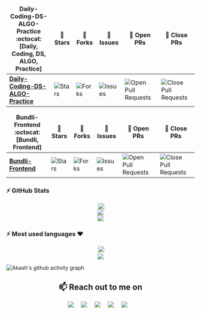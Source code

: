  
<table align="center">
    <thead align="center">
        <tr border: 1px;>
            <td><b>Daily-Coding-DS-ALGO-Practice :octocat: <br> [Daily, Coding, DS, ALGO, Practice]</b></td>
            <td><b>🌟 Stars</b></td>
            <td><b>🍴 Forks</b></td>
            <td><b>🐛 Issues</b></td>
            <td><b>🔔 Open PRs</b></td>
            <td><b>🔕 Close PRs</b></td>
        </tr>
     </thead>
    <tbody>
         <tr>
            <td><a href="https://github.com/Ayush7614/Daily-Coding-DS-ALGO-Practice"</a><b>Daily-Coding-DS-ALGO-Practice</b></td>
            <td><img alt="Stars" src="https://img.shields.io/github/stars/Ayush7614/Daily-Coding-DS-ALGO-Practice?style=flat&logo=github"/></td>
            <td><img alt="Forks" src="https://img.shields.io/github/forks/Ayush7614/Daily-Coding-DS-ALGO-Practice?style=flat&logo=github"/></td>
            <td><img alt="Issues" src="https://img.shields.io/github/issues/Ayush7614/Daily-Coding-DS-ALGO-Practice?style=flat&logo=github"/></td>
            <td><img alt="Open Pull Requests" src="https://img.shields.io/github/issues-pr/Ayush7614/Daily-Coding-DS-ALGO-Practice?style=flat&logo=github"/></td>
            <td><img alt="Close Pull Requests" src="https://img.shields.io/github/issues-pr-closed/Ayush7614/Daily-Coding-DS-ALGO-Practice?style=flat&color=critical&logo=github"/></td>
        </tr>
    </tbody>        
</table>

<table align="center">
    <thead align="center">
        <tr border: 1px;>
            <td><b>Bundli-Frontend :octocat: <br> [Bundli, Frontend]</b></td>
            <td><b>🌟 Stars</b></td>
            <td><b>🍴 Forks</b></td>
            <td><b>🐛 Issues</b></td>
            <td><b>🔔 Open PRs</b></td>
            <td><b>🔕 Close PRs</b></td>
        </tr>
     </thead>
    <tbody>
         <tr>
            <td><a href="https://github.com/Ayush7614/Bundli-Frontend"</a><b>Bundli-Frontend</b></td>
            <td><img alt="Stars" src="https://img.shields.io/github/stars/Ayush7614/Bundli-Frontend?style=flat&logo=github"/></td>
            <td><img alt="Forks" src="https://img.shields.io/github/forks/Ayush7614/Bundli-Frontend?style=flat&logo=github"/></td>
            <td><img alt="Issues" src="https://img.shields.io/github/issues/Ayush7614/Bundli-Frontend?style=flat&logo=github"/></td>
            <td><img alt="Open Pull Requests" src="https://img.shields.io/github/issues-pr/Ayush7614/Bundli-Frontend?style=flat&logo=github"/></td>
            <td><img alt="Close Pull Requests" src="https://img.shields.io/github/issues-pr-closed/Ayush7614/Bundli-Frontend?style=flat&color=critical&logo=github"/></td>
        </tr>
    </tbody>        
</table>



### :zap: GitHub Stats

<p align="center">&nbsp;<img align="center" src="https://github-readme-stats.vercel.app/api?username=Ayush7614&show_icons=true&hide_border=true&show_owner=true&title_color=FFFF00&theme=dark&custom_title=नमस्ते 🙏 Programmers! &layout=compact" /><br>
<img align="center" src="https://github-readme-streak-stats.herokuapp.com/?user=Ayush7614&theme=radical&custom_title=streak-stats&hide_border=true&layout=compact" /><br>
<img align="center" src="https://github-profile-summary-cards.vercel.app/api/cards/profile-details?username=Ayush7614&theme=dracula" />
</p>

### :zap: Most used languages ❤️

<p align="center">&nbsp;<img src= "https://github-readme-stats.vercel.app/api/top-langs/?username=Ayush7614&layout=compact&hide=html&theme=dracula&hide_border=true"><br>
<a href="https://github.com/ryo-ma/github-profile-trophy" target="_blank">
    <img src= "https://github-profile-summary-cards.vercel.app/api/cards/repos-per-language?username=Ayush7614&theme=dracula" alt=""><br>
    <img src= "https://github-profile-summary-cards.vercel.app/api/cards/most-commit-language?username=Ayush7614&theme=dracula">
</a>
</p>
    


![Akash's github activity graph](https://activity-graph.herokuapp.com/graph?username=Ayush7614&theme=dracula&layout=compact&title_color=FF69B4&hide_border=true&area=true)


 



<h2 align="center">📫 Reach out to me on</h2>
<p align="center">
  <a target="_blank"href="https://www.linkedin.com/in/ayush-kumar-%F0%9F%87%AE%F0%9F%87%B3-984443191/"><img src="https://img.shields.io/badge/linkedin-%230077B5.svg?&style=for-the-badge&logo=linkedin&logoColor=white" /></a>&nbsp;&nbsp;&nbsp;&nbsp;
  <a target="_blank"href="https://twitter.com/AyushKu38757918"><img src="https://img.shields.io/badge/twitter-%231DA1F2.svg?&style=for-the-badge&logo=twitter&logoColor=white" /></a>&nbsp;&nbsp;&nbsp;&nbsp;
  <a href="mailto:ayushknj3@gmail.com?subject=Hello%20Harsh,%20From%20Github"><img src="https://img.shields.io/badge/gmail-%23D14836.svg?&style=for-the-badge&logo=gmail&logoColor=white" /></a>&nbsp;&nbsp;&nbsp;&nbsp;
  <a href="https://www.instagram.com/ayush_msdian/"><img src="https://img.shields.io/badge/instagram-%23D14836.svg?&style=for-the-badge&logo=instagram&logoColor=pink" /></a>&nbsp;&nbsp;&nbsp;&nbsp;
  <a href="https://Ayush7614.hashnode.dev/"><img src="https://img.shields.io/badge/hashnode-%27D1203.svg?&style=for-the-badge&logo=hashnode&logoColor=blue" /></a>&nbsp;&nbsp;&nbsp;&nbsp;
</p>




